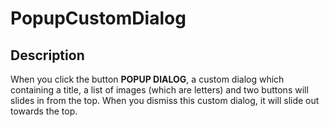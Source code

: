 # PopupCustomDialog
## Description
When you click the button **POPUP DIALOG**, a custom dialog which containing a title, a list of images (which are letters) and two buttons will slides in from the top. When you dismiss this custom dialog, it will slide out towards the top.
